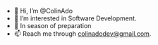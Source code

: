 - 👋 Hi, I’m @ColinAdo
- 👀 I’m interested in Software Development.
- 💞️ In season of preparation 
- 📫 Reach me through colinadodev@gmail.com.
<!-- - 💞️ I’m looking to collaborate on ... -->
<!-- - 🌱 I’m currently learning backend & some frontend -->

<!---
ColinAdo/ColinAdo is a ✨ special ✨ repository because its `README.md` (this file) appears on your GitHub profile.
You can click the Preview link to take a look at your changes.
--->
